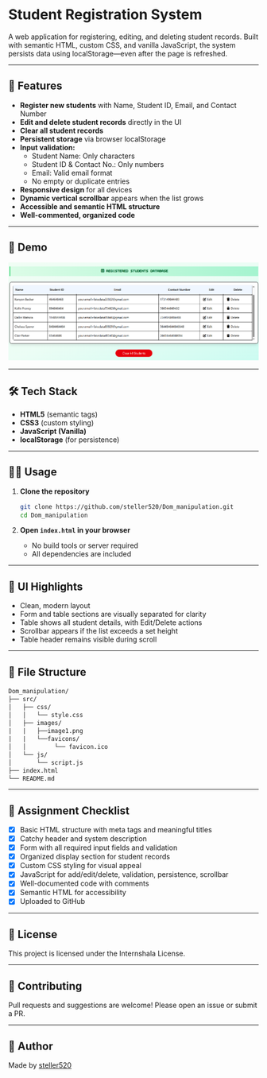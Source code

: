 # Student Registration System

A web application for registering, editing, and deleting student records. Built with semantic HTML, custom CSS, and vanilla JavaScript, the system persists data using localStorage—even after the page is refreshed.

---

## 🚀 Features

- **Register new students** with Name, Student ID, Email, and Contact Number
- **Edit and delete student records** directly in the UI
- **Clear all student records**
- **Persistent storage** via browser localStorage
- **Input validation:**
  - Student Name: Only characters
  - Student ID & Contact No.: Only numbers
  - Email: Valid email format
  - No empty or duplicate entries
- **Responsive design** for all devices
- **Dynamic vertical scrollbar** appears when the list grows
- **Accessible and semantic HTML structure**
- **Well-commented, organized code**

---

## 📸 Demo

![Student List Scroll Example](src/images/image1.png) 

---

## 🛠️ Tech Stack

- **HTML5** (semantic tags)
- **CSS3** (custom styling)
- **JavaScript (Vanilla)**
- **localStorage** (for persistence)

---

## 🧑‍💻 Usage

1. **Clone the repository**

    ```bash
    git clone https://github.com/steller520/Dom_manipulation.git
    cd Dom_manipulation
    ```

2. **Open `index.html` in your browser**

    - No build tools or server required
    - All dependencies are included

---

## 🎨 UI Highlights

- Clean, modern layout
- Form and table sections are visually separated for clarity
- Table shows all student details, with Edit/Delete actions
- Scrollbar appears if the list exceeds a set height
- Table header remains visible during scroll

---

## 📂 File Structure

```
Dom_manipulation/
├── src/
│   ├── css/
│   │   └── style.css
│   ├── images/
|   |   ├──image1.png  
|   |   └──favicons/
│   │        └── favicon.ico
│   └── js/
│       └── script.js
├── index.html
└── README.md

```

---

## 📝 Assignment Checklist

- [x] Basic HTML structure with meta tags and meaningful titles
- [x] Catchy header and system description
- [x] Form with all required input fields and validation
- [x] Organized display section for student records
- [x] Custom CSS styling for visual appeal
- [x] JavaScript for add/edit/delete, validation, persistence, scrollbar
- [x] Well-documented code with comments
- [x] Semantic HTML for accessibility
- [x] Uploaded to GitHub

---

## 📃 License

This project is licensed under the Internshala License.

---

## 🤝 Contributing

Pull requests and suggestions are welcome! Please open an issue or submit a PR.

---

## 👤 Author

Made by [steller520](https://github.com/steller520)
